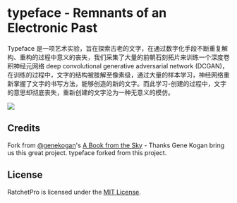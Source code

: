 # typeface - Remnants of an Electronic Past

Typeface 是一项艺术实验，旨在探索古老的文字，在通过数字化手段不断重复解构、重构的过程中意义的丧失，我们采集了大量的前朝石刻拓片来训练一个深度卷积神经元网络 deep convolutional generative adversarial network (DCGAN)，在训练的过程中，文字的结构被肢解至像素级，通过大量的样本学习，神经网络重新掌握了文字的书写方法，能够创造的新的文字。而此学习-创建的过程中，文字的意思却彻底丧失，重新创建的文字沦为一种无意义的模仿。

![](15FPS.gif)

## Credits
Fork from [@genekogan](https://www.twitter.com/genekogan)'s [A Book from the Sky](http://www.genekogan.com/works/a-book-from-the-sky2.html) - Thanks Gene Kogan bring us this great project. typeface forked from this project.

## License

RatchetPro is licensed under the [MIT License](http://opensource.org/licenses/MIT).
